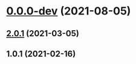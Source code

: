 # [0.0.0-dev](https://github.com/AlexRogalskiy/charts/compare/v2.0.1...v0.0.0-dev) (2021-08-05)



## [2.0.1](https://github.com/AlexRogalskiy/charts/compare/2.0.1...v2.0.1) (2021-03-05)



## 1.0.1 (2021-02-16)



